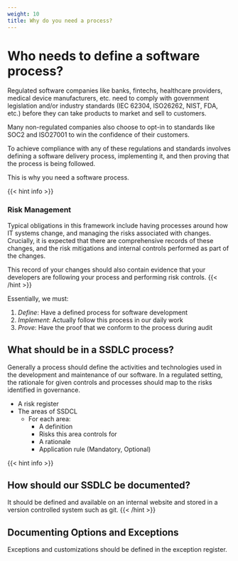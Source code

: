 ```yaml
---
weight: 10
title: Why do you need a process?
---
```

# Who needs to define a software process?

Regulated software companies like banks, fintechs, healthcare providers, 
medical device manufacturers, etc. need to comply with government legislation 
and/or industry standards (IEC 62304, ISO26262, NIST, FDA, etc.) before they 
can take products to market and sell to customers. 

Many non-regulated companies also choose to opt-in to standards 
like SOC2 and ISO27001 to win the confidence of their customers.  

To achieve compliance with any of these regulations and standards 
involves defining a software delivery process, implementing it, 
and then proving that the process is being followed. 

This is why you need a software process. 

{{< hint info >}}
### Risk Management
Typical obligations in this framework include having processes around how IT
systems change, and managing the risks associated with changes.  Crucially, it
is expected that there are comprehensive records of these changes, and the risk
mitigations and internal controls performed as part of the changes.

This record of your changes should also contain evidence that your developers
are following your process and performing risk controls.
{{< /hint >}}

Essentially, we must:

1. *Define*: Have a defined process for software development
2. *Implement*: Actually follow this process in our daily work
3. *Prove*: Have the proof that we conform to the process during audit

## What should be in a SSDLC process?

Generally a process should define the activities and technologies used in the
development and maintenance of our software. In a regulated setting, the
rationale for given controls and processes should map to the risks identified
in governance.

- A risk register
- The areas of SSDCL
    - For each area:
      - A definition
      - Risks this area controls for
      - A rationale
      - Application rule (Mandatory, Optional)

{{< hint info >}}
## How should our SSDLC be documented?
It should be defined and available on an internal website and stored in a version controlled system such as git.
{{< /hint >}}

## Documenting Options and Exceptions

Exceptions and customizations should be defined in the exception register.



